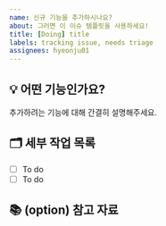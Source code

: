 ```yaml
---
name: 신규 기능을 추가하시나요?
about: 그러면 이 이슈 템플릿을 사용하세요!
title: [Doing] title
labels: tracking issue, needs triage
assignees: hyeonju01
---
```


## 💡 어떤 기능인가요?
추가하려는 기능에 대해 간결히 설명해주세요.

## 🗂️ 세부 작업 목록
- [ ] To do 
- [ ] To do

## 📚 (option) 참고 자료